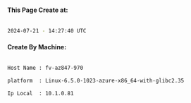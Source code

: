 
   
#### This Page Create at:

```bash

2024-07-21 - 14:27:40 UTC

```

#### Create By Machine:

```bash

Host Name : fv-az847-970

platform  : Linux-6.5.0-1023-azure-x86_64-with-glibc2.35

Ip Local  : 10.1.0.81

```

